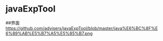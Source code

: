# javaExpTool
##界面
https://github.com/advisers/javaExpTool/blob/master/java%E6%BC%8F%E6%89%AB%E5%B7%A5%E5%85%B7.png
